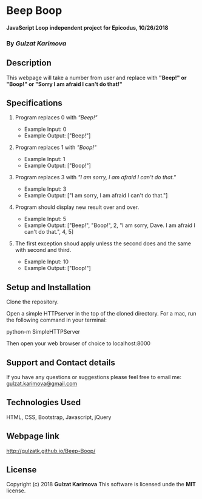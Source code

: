 # Beep Boop

#### JavaScript Loop independent project for Epicodus, 10/26/2018

### By _Gulzat Karimova_

## Description

This webpage will take a number from user and replace with **"Beep!" or "Boop!" or "Sorry I am afraid I can't do that!"**

## Specifications

  1. Program replaces 0 with _"Beep!"_
      * Example Input: 0
      * Example Output: ["Beep!"]

  2. Program replaces 1 with _"Boop!"_
      * Example Input: 1
      * Example Output: ["Boop!"]

  3. Program replaces 3 with _"I am sorry, I am afraid I can't do that."_
      * Example Input: 3
      * Example Output: ["I am sorry, I am afraid I can't do that."]

  4. Program should display new result over and over.
      * Example Input: 5
      * Example Output: ["Beep!", "Boop!", 2, "I am sorry, Dave. I am afraid I can't do that.", 4, 5]

  5. The first exception shoud apply unless the second does and the same with second and third.
      * Example Input: 10
      * Example Output: ["Boop!"]

## Setup and Installation

Clone the repository.

Open a simple HTTPserver in the top of the cloned directory. For a mac, run the following command in your terminal:

python-m SimpleHTTPServer

Then open your web browser of choice to localhost:8000

## Support and Contact details

  If you have any questions or suggestions please feel free to email me: gulzat.karimova@gmail.com

## Technologies Used

  HTML, CSS,  Bootstrap, Javascript, jQuery

## Webpage link

  http://gulzatk.github.io/Beep-Boop/

## License

  Copyright (c) 2018 **Gulzat Karimova**
  This software is licensed unde the **MIT** license.
